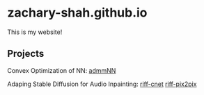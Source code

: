# zachary-shah.github.io

This is my website! 


## Projects

Convex Optimization of NN: [admmNN](https://github.com/zachary-shah/admmNN)

Adaping Stable Diffusion for Audio Inpainting: [riff-cnet](https://github.com/zachary-shah/riff-cnet) [riff-pix2pix](https://github.com/zachary-shah/riff-pix2pix)

